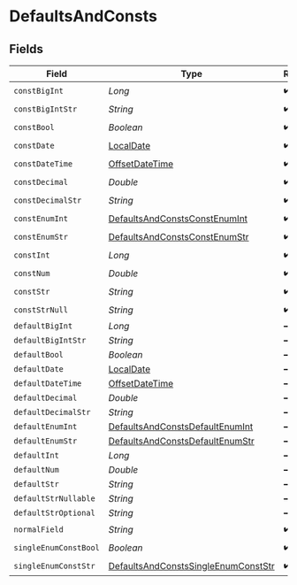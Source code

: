 # DefaultsAndConsts


## Fields

| Field                                                                                             | Type                                                                                              | Required                                                                                          | Description                                                                                       |
| ------------------------------------------------------------------------------------------------- | ------------------------------------------------------------------------------------------------- | ------------------------------------------------------------------------------------------------- | ------------------------------------------------------------------------------------------------- |
| `constBigInt`                                                                                     | *Long*                                                                                            | :heavy_check_mark:                                                                                | N/A                                                                                               |
| `constBigIntStr`                                                                                  | *String*                                                                                          | :heavy_check_mark:                                                                                | N/A                                                                                               |
| `constBool`                                                                                       | *Boolean*                                                                                         | :heavy_check_mark:                                                                                | N/A                                                                                               |
| `constDate`                                                                                       | [LocalDate](https://docs.oracle.com/javase/8/docs/api/java/time/LocalDate.html)                   | :heavy_check_mark:                                                                                | N/A                                                                                               |
| `constDateTime`                                                                                   | [OffsetDateTime](https://docs.oracle.com/javase/8/docs/api/java/time/OffsetDateTime.html)         | :heavy_check_mark:                                                                                | N/A                                                                                               |
| `constDecimal`                                                                                    | *Double*                                                                                          | :heavy_check_mark:                                                                                | N/A                                                                                               |
| `constDecimalStr`                                                                                 | *String*                                                                                          | :heavy_check_mark:                                                                                | N/A                                                                                               |
| `constEnumInt`                                                                                    | [DefaultsAndConstsConstEnumInt](../../models/shared/DefaultsAndConstsConstEnumInt.md)             | :heavy_check_mark:                                                                                | N/A                                                                                               |
| `constEnumStr`                                                                                    | [DefaultsAndConstsConstEnumStr](../../models/shared/DefaultsAndConstsConstEnumStr.md)             | :heavy_check_mark:                                                                                | N/A                                                                                               |
| `constInt`                                                                                        | *Long*                                                                                            | :heavy_check_mark:                                                                                | N/A                                                                                               |
| `constNum`                                                                                        | *Double*                                                                                          | :heavy_check_mark:                                                                                | N/A                                                                                               |
| `constStr`                                                                                        | *String*                                                                                          | :heavy_check_mark:                                                                                | N/A                                                                                               |
| `constStrNull`                                                                                    | *String*                                                                                          | :heavy_check_mark:                                                                                | N/A                                                                                               |
| `defaultBigInt`                                                                                   | *Long*                                                                                            | :heavy_minus_sign:                                                                                | N/A                                                                                               |
| `defaultBigIntStr`                                                                                | *String*                                                                                          | :heavy_minus_sign:                                                                                | N/A                                                                                               |
| `defaultBool`                                                                                     | *Boolean*                                                                                         | :heavy_minus_sign:                                                                                | N/A                                                                                               |
| `defaultDate`                                                                                     | [LocalDate](https://docs.oracle.com/javase/8/docs/api/java/time/LocalDate.html)                   | :heavy_minus_sign:                                                                                | N/A                                                                                               |
| `defaultDateTime`                                                                                 | [OffsetDateTime](https://docs.oracle.com/javase/8/docs/api/java/time/OffsetDateTime.html)         | :heavy_minus_sign:                                                                                | N/A                                                                                               |
| `defaultDecimal`                                                                                  | *Double*                                                                                          | :heavy_minus_sign:                                                                                | N/A                                                                                               |
| `defaultDecimalStr`                                                                               | *String*                                                                                          | :heavy_minus_sign:                                                                                | N/A                                                                                               |
| `defaultEnumInt`                                                                                  | [DefaultsAndConstsDefaultEnumInt](../../models/shared/DefaultsAndConstsDefaultEnumInt.md)         | :heavy_minus_sign:                                                                                | N/A                                                                                               |
| `defaultEnumStr`                                                                                  | [DefaultsAndConstsDefaultEnumStr](../../models/shared/DefaultsAndConstsDefaultEnumStr.md)         | :heavy_minus_sign:                                                                                | N/A                                                                                               |
| `defaultInt`                                                                                      | *Long*                                                                                            | :heavy_minus_sign:                                                                                | N/A                                                                                               |
| `defaultNum`                                                                                      | *Double*                                                                                          | :heavy_minus_sign:                                                                                | N/A                                                                                               |
| `defaultStr`                                                                                      | *String*                                                                                          | :heavy_minus_sign:                                                                                | N/A                                                                                               |
| `defaultStrNullable`                                                                              | *String*                                                                                          | :heavy_minus_sign:                                                                                | N/A                                                                                               |
| `defaultStrOptional`                                                                              | *String*                                                                                          | :heavy_minus_sign:                                                                                | N/A                                                                                               |
| `normalField`                                                                                     | *String*                                                                                          | :heavy_check_mark:                                                                                | N/A                                                                                               |
| `singleEnumConstBool`                                                                             | *Boolean*                                                                                         | :heavy_check_mark:                                                                                | N/A                                                                                               |
| `singleEnumConstStr`                                                                              | [DefaultsAndConstsSingleEnumConstStr](../../models/shared/DefaultsAndConstsSingleEnumConstStr.md) | :heavy_check_mark:                                                                                | N/A                                                                                               |
